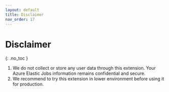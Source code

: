 ```yaml
---
layout: default
title: Disclaimer
nav_order: 17
---
```


# Disclaimer
{: .no_toc }

1. We do not collect or store any user data through this extension. Your Azure Elastic Jobs information remains confidential and secure.
2. We recommend to try this extension in lower environment before using it for production.

